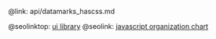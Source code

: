 @link: api/datamarks_hascss.md

@seolinktop: [ui library](https://webix.com)
@seolink: [javascript organization chart](https://webix.com/widget/organogram/)